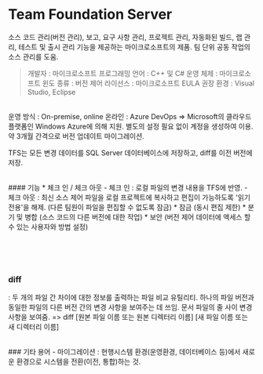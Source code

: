 Team Foundation Server
=======================

소스 코드 관리(버전 관리), 보고, 요구 사항 관리, 프로젝트 관리, 자동화된 빌드, 랩 관리, 테스트 및 출시 관리 기능을 제공하는 마이크로소프트의 제품.
팀 단위 공동 작업의 소스 관리를 도움.

> 개발자 : 마이크로소프트
프로그래밍 언어 : C++ 및 C#
운영 체제 : 마이크로소프트 윈도
종류 : 버전 제어
라이선스 : 마이크로소프트 EULA
권장 환경 : Visual Studio, Eclipse

<br/>
운영 방식 : On-premise, online
온라인 : Azure DevOps => Microsoft의 클라우드 플랫폼인 Windows Azure에 의해 지원. 별도의 설정 필요 없이 계정을 생성하여 이용.
약 3개월 간격으로 버전 업데이트 마이그레이션.

TFS는 모든 변경 데이터를 SQL Server 데이터베이스에 저장하고, diff를 이전 버전에 저장.

<br/>
#### 기능
* 체크 인 / 체크 아웃
  - 체크 인 : 로컬 파일의 변경 내용을 TFS에 반영.
  - 체크 아웃 : 최신 소스 제어 파일을 로컬 프로젝트에 복사하고 편집이 가능하도록 '읽기 전용'을 해제. (다른 팀원이 파일을 편집할 수 없도록 잠금)
* 잠금 (동시 편집 제한)
* 분기 및 병합 (소스 코드의 다른 버전에 대한 작업)
* 보안 (버전 제어 데이터에 액세스 할 수 있는 사용자와 방법 설정)



<br/><br/><br/>
### diff
: 두 개의 파일 간 차이에 대한 정보를 출력하는 파일 비교 유틸리티. 하나의 파일 버전과 동일한 파일의 다른 버전 간의 변경 사항을 보여주는 데 쓰임.
문서 파일의 줄 사이 변경 사항을 보여줌.
=> diff [원본 파일 이름 또는 원본 디렉터리 이름] [새 파일 이름 또는 새 디렉터리 이름]

<br/>
### 기타 용어
- 마이그레이션 : 현행시스템 환경(운영환경, 데이터베이스 등)에서 새로운 환경으로 시스템을 전환(이전, 통합)하는 것.
